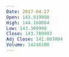 ```yaml
---
Date: 2017-04-27
Open: 143.919998
High: 144.160004
Low: 143.309998
Close: 143.789993
Adj Close: 141.007004
Volume: 14246300
---
```

